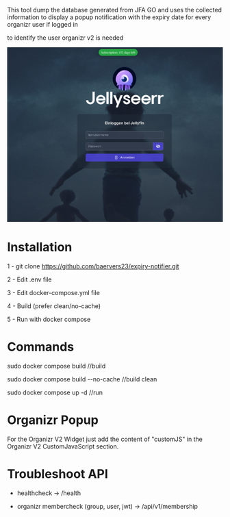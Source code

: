 This tool dump the database generated from JFA GO and uses the collected information to display a popup notification with the expiry date for every organizr user if logged in

to identify the user organizr v2 is needed 

![Beispiel](https://github.com/baervers23/expiry-notifier/blob/main/img/user.png)

# Installation

1 - git clone https://github.com/baervers23/expiry-notifier.git

2 - Edit .env file

3 - Edit docker-compose.yml file

4 - Build (prefer clean/no-cache)

5 - Run with docker compose


# Commands

sudo docker compose build                        //build

sudo docker compose build --no-cache             //build clean

sudo docker compose up -d                        //run

# Organizr Popup

For the Organizr V2 Widget just add the content of "customJS" in the Organizr V2 CustomJavaScript section.


# Troubleshoot API

- healthcheck                               ->      /health
  
- organizr membercheck (group, user, jwt)   ->      /api/v1/membership

